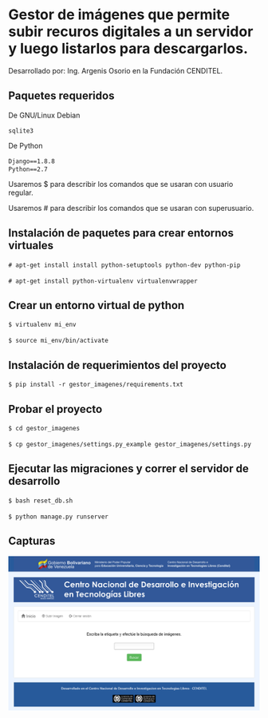 # Gestor de imágenes que permite subir recuros digitales a un servidor y luego listarlos para descargarlos.

Desarrollado por: Ing. Argenis Osorio en la Fundación CENDITEL.

## Paquetes requeridos

De GNU/Linux Debian
```
sqlite3
```

De Python
```
Django==1.8.8
Python==2.7
```

Usaremos $ para describir los comandos que se usaran con usuario regular.

Usaremos # para describir los comandos que se usaran con superusuario. 

## Instalación de paquetes para crear entornos virtuales
```
# apt-get install install python-setuptools python-dev python-pip

# apt-get install python-virtualenv virtualenvwrapper
```
## Crear un entorno virtual de python
```
$ virtualenv mi_env

$ source mi_env/bin/activate
```

## Instalación de requerimientos del proyecto
```
$ pip install -r gestor_imagenes/requirements.txt 
```

## Probar el proyecto
```
$ cd gestor_imagenes

$ cp gestor_imagenes/settings.py_example gestor_imagenes/settings.py
```

## Ejecutar las migraciones y correr el servidor de desarrollo
```
$ bash reset_db.sh

$ python manage.py runserver
```

## Capturas

![captura-1.png](captura-1.png "captura-1.png")
